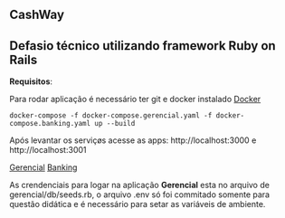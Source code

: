 ## CashWay

## Defasio técnico utilizando framework Ruby on Rails

**Requisitos**:

Para rodar aplicação é necessário ter git e docker instalado [Docker](https://docs.docker.com/engine/install/)	

```
docker-compose -f docker-compose.gerencial.yaml -f docker-compose.banking.yaml up --build
```

Após levantar os serviçøs acesse as apps: http://localhost:3000 e http://localhost:3001

[Gerencial](http://localhost:3000/) [Banking](http://localhost:3001/) 

As crendenciais para logar na aplicação **Gerencial** esta no arquivo de gerencial/db/seeds.rb, o arquivo .env só foi commitado somente para questão didática e é necessário para setar as variáveis de ambiente. 

